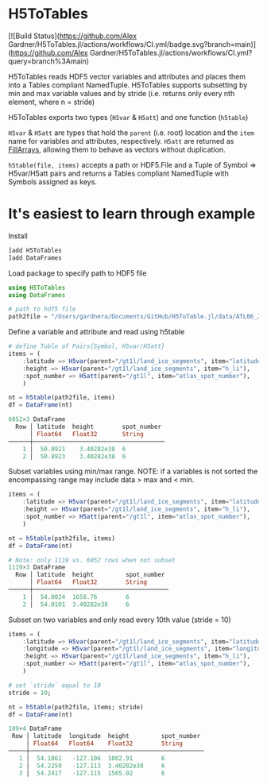 # H5ToTables
[![Build Status](https://github.com/Alex Gardner/H5ToTables.jl/actions/workflows/CI.yml/badge.svg?branch=main)](https://github.com/Alex Gardner/H5ToTables.jl/actions/workflows/CI.yml?query=branch%3Amain)

H5ToTables reads HDF5 vector variables and attributes and places them into a Tables 
compliant NamedTuple. H5ToTables supports subsetting by min and max variable values 
and by stride (i.e. returns only every nth element, where n = stride)

H5ToTables exports two types (`H5var` & `H5att`) and one function (`h5table`)

`H5var` & `H5att` are types that hold the `parent` (i.e. root) location and the `item` name 
for variables and attributes, respectively. `H5att` are returned as [FillArrays](https://github.com/JuliaArrays/FillArrays.jl), allowing 
them to behave as vectors without duplication.

`h5table(file, items)` accepts a path or HDF5.File and a Tuple of Symbol => H5var/H5att 
pairs and returns a Tables compliant NamedTuple with Symbols assigned as keys.

# It's easiest to learn through example

Install
```julia
]add H5ToTables
]add DataFrames
```

Load package to specify path to HDF5 file
```julia
using H5ToTables
using DataFrames

# path to hdf5 file
path2file = "/Users/gardnera/Documents/GitHub/H5ToTable.jl/data/ATL06_20200309231615_11340602_005_01.h5"
```

Define a variable and attribute and read using h5table
```julia
# define Tuble of Pairs{Symbol, H5var/H5att}
items = (
    :latitude => H5var(parent="/gt1l/land_ice_segments", item="latitude"),
    :height => H5var(parent="/gt1l/land_ice_segments", item="h_li"),
    :spot_number => H5att(parent="/gt1l", item="atlas_spot_number"),
    )

nt = h5table(path2file, items)
df = DataFrame(nt)

6052×3 DataFrame
  Row │ latitude  height        spot_number 
      │ Float64   Float32       String      
──────┼─────────────────────────────────────
    1 │  50.8921    3.40282e38  6
    2 │  50.8923    3.40282e38  6
```

Subset variables using min/max range. 
NOTE: if a variables is not sorted the encompassing range may include data > max and < min.

```julia
items = (
    :latitude => H5var(parent="/gt1l/land_ice_segments", item="latitude"; min = 54.0, max = 56.0),
    :height => H5var(parent="/gt1l/land_ice_segments", item="h_li"),
    :spot_number => H5att(parent="/gt1l", item="atlas_spot_number"),
    )

nt = h5table(path2file, items)
df = DataFrame(nt)

# Note: only 1119 vs. 6052 rows when not subset
1119×3 DataFrame
  Row │ latitude  height         spot_number 
      │ Float64   Float32        String      
──────┼──────────────────────────────────────
    1 │  54.0024  1658.76        6
    2 │  54.0101  3.40282e38     6
```

Subset on two variables and only read every 10th value (stride = 10)
```julia
items = (
    :latitude => H5var(parent="/gt1l/land_ice_segments", item="latitude"; min = 54.0, max = 56.0),
    :longitude => H5var(parent="/gt1l/land_ice_segments", item="longitude", min = -128., max = -127.1),
    :height => H5var(parent="/gt1l/land_ice_segments", item="h_li"),
    :spot_number => H5att(parent="/gt1l", item="atlas_spot_number"),
    )

# set `stride` equal to 10
stride = 10;

nt = h5table(path2file, items; stride)
df = DataFrame(nt)

109×4 DataFrame
 Row │ latitude  longitude  height         spot_number 
     │ Float64   Float64    Float32        String      
─────┼─────────────────────────────────────────────────
   1 │  54.1861   -127.106  1002.91        6
   2 │  54.2259   -127.113  3.40282e38     6
   3 │  54.2417   -127.115  1505.02        6
```